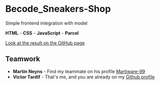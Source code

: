 # Becode_Sneakers-Shop

Simple frontend integration with model

**HTML** - **CSS** - **JavaScript** - **Parcel**

[Look at the result on the GitHub page](https://victort-github.github.io/Becode_Sneakers-Shop/)

## Teamwork

- **Martin Neyns** - Find my teammate on his profile [Martiware-99](https://github.com/Martiware-99)
- **Victor Tardif** - That's me, and you are already on my [Github profile](https://github.com/VictorT-GitHub)
